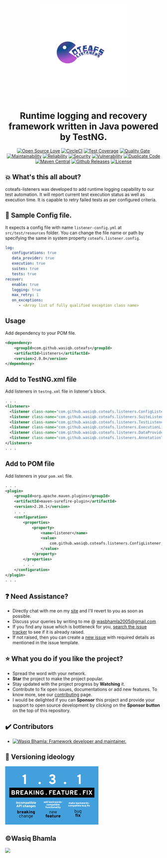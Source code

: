 <p align="center">
  <a href="">
    <img src="assets/coteafs-listeners-logo.png" width=300 padding=10 />
  </a>
</p>

<h1 align="center">Runtime logging and recovery framework written in Java powered by TestNG.</h1>

<div align="center">

[![Open Source Love](https://badges.frapsoft.com/os/v1/open-source.svg?v=103)][home]
[![CircleCI](https://circleci.com/gh/WasiqB/coteafs-logger.svg?style=svg)][circleci]
[![Test Coverage](https://sonarcloud.io/api/project_badges/measure?project=com.github.wasiqb.coteafs%3Alogger&metric=coverage)][coverage]
[![Quality Gate](https://sonarcloud.io/api/project_badges/measure?project=com.github.wasiqb.coteafs%3Alogger&metric=alert_status)](https://sonarcloud.io/dashboard?id=com.github.wasiqb.coteafs%3Alogger)
[![Maintainability](https://sonarcloud.io/api/project_badges/measure?project=com.github.wasiqb.coteafs%3Alogger&metric=sqale_rating)](https://sonarcloud.io/component_measures?id=com.github.wasiqb.coteafs%3Alogger&metric=Maintainability)
[![Reliability](https://sonarcloud.io/api/project_badges/measure?project=com.github.wasiqb.coteafs%3Alogger&metric=reliability_rating)](https://sonarcloud.io/component_measures?id=com.github.wasiqb.coteafs%3Alogger&metric=Reliability)
[![Security](https://sonarcloud.io/api/project_badges/measure?project=com.github.wasiqb.coteafs%3Alogger&metric=security_rating)](https://sonarcloud.io/component_measures?id=com.github.wasiqb.coteafs%3Alogger&metric=Security)
[![Vulnerability](https://sonarcloud.io/api/project_badges/measure?project=com.github.wasiqb.coteafs%3Alogger&metric=vulnerabilities)](https://sonarcloud.io/component_measures?id=com.github.wasiqb.coteafs%3Alogger&metric=new_vulnerabilities)
[![Duplicate Code](https://sonarcloud.io/api/project_badges/measure?project=com.github.wasiqb.coteafs%3Alogger&metric=duplicated_lines_density)](https://sonarcloud.io/component_measures?id=com.github.wasiqb.coteafs%3Alogger&metric=Duplications)
[![Maven Central](https://img.shields.io/maven-central/v/com.github.wasiqb.coteafs/logger.svg)][maven]
[![Github Releases](https://img.shields.io/github/downloads/WasiqB/coteafs-logger/total.svg)](https://github.com/WasiqB/coteafs-logger/releases)
[![License](https://img.shields.io/badge/License-Apache%202.0-blue.svg)](https://opensource.org/licenses/Apache-2.0)

</div>

## :boom: What's this all about?

coteafs-listeners was developed to add runtime logging capability to our test automation. It will report current test execution status as well as execution time. It is capable to retry failed tests as per configured criteria.

## :wrench: Sample Config file.

It expects a config file with name `listener-config.yml` at `src/test/resources` folder. You can change the file name or path by specifying the same in system property `coteafs.listener.config`.

```yaml
log:
   configurations: true
   data_provider: true
   execution: true
   suites: true
   tests: true
recover:
   enable: true
   logging: true
   max_retry: 1
   on_exceptions:
      - <Array list of fully qualified exception class name>
```

## Usage

Add dependency to your POM file.

```xml
<dependency>
    <groupId>com.github.wasiqb.coteafs</groupId>
    <artifactId>listeners</artifactId>
    <version>2.0.0</version>
</dependency>
```

## Add to TestNG.xml file

Add listeners in `testng.xml` file in listener's block.

```xml
. . .
<listeners>
  <listener class-name="com.github.wasiqb.coteafs.listeners.ConfigListener" />
  <listener class-name="com.github.wasiqb.coteafs.listeners.SuiteListener" />
  <listener class-name="com.github.wasiqb.coteafs.listeners.TestListener" />
  <listener class-name="com.github.wasiqb.coteafs.listeners.ExecutionListener" />
  <listener class-name="com.github.wasiqb.coteafs.listeners.DataProviderListener" />
  <listener class-name="com.github.wasiqb.coteafs.listeners.AnnotationTransformer" />
</listeners>
. . .
```

## Add to POM file

Add listeners in your `pom.xml` file.

```xml
. . .
<plugin>
	<groupId>org.apache.maven.plugins</groupId>
	<artifactId>maven-surefire-plugin</artifactId>
	<version>2.20.1</version>
	. . .
	<configuration>
		<properties>
			<property>
				<name>listener</name>
				<value>
					com.github.wasiqb.coteafs.listeners.ConfigListener,com.github.wasiqb.coteafs.listeners.SuiteListener,com.github.wasiqb.coteafs.listeners.TestListener,com.github.wasiqb.coteafs.listeners.ExecutionListener,com.github.wasiqb.coteafs.listeners.DataProviderListener,com.github.wasiqb.coteafs.listeners.AnnotationTransformer
				</value>
			</property>
		</properties>
		. . .
	</configuration>
</plugin>
. . .
```

## :question: Need Assistance?

* Directly chat with me on my [site][] and I'll revert to you as soon as possible.
* Discuss your queries by writing to me @ wasbhamla2005@gmail.com
* If you find any issue which is bottleneck for you, [search the issue tracker][] to see if it is already raised.
* If not raised, then you can create a [new issue][] with required details as mentioned in the issue template.

## :star: What you do if you like the project?

* Spread the word with your network.
* **Star** the project to make the project popular.
* Stay updated with the project progress by **Watching** it.
* Contribute to fix open issues, documentations or add new features. To know more, see our [contributing][] page.
* I would be delighted if you can **Sponsor** this project and provide your support to open source development by clicking on the **Sponsor button** on the top of this repository.

## :heavy_check_mark: Contributors

<div>
  <ul>
    <li>
      <a href="https://github.com/WasiqB">
        <img alt="Wasiq Bhamla: Framework developer and maintainer." src="https://github.com/WasiqB.png" width=100 height=100 />
      </a>
    </li>
  </ul>
</div>

## :ticket: Versioning ideology

<p align="left">
  <a href="http://semver.org/">
    <img src="assets/semver.png" width=300 />
  </a>
</p>

## :copyright:Wasiq Bhamla

<p align="left">
  <a href="http://www.apache.org/licenses/LICENSE-2.0">
    <img src="http://www.apache.org/img/asf_logo.png" width=300 />
  </a>
</p>

[site]: https://wasiqb.github.io
[search the issue tracker]: https://github.com/WasiqB/coteafs-listeners/issues?q=something
[new issue]: https://github.com/WasiqB/coteafs-listeners/issues/new
[contributing]: .github/CONTRIBUTING.md
[home]: https://github.com/wasiqb/coteafs-listeners
[circleci]: https://circleci.com/gh/WasiqB/coteafs-listeners
[coverage]: https://sonarcloud.io/component_measures?id=com.github.wasiqb.coteafs%3Alistenerss&metric=Coverage
[maven]: https://maven-badges.herokuapp.com/maven-central/com.github.wasiqb.coteafs/listeners

